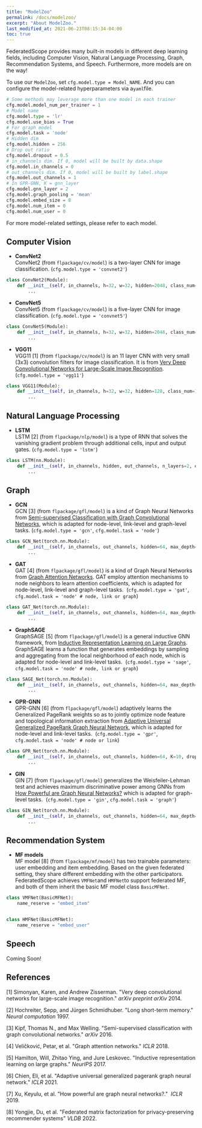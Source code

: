 ```yaml
---
title: "ModelZoo"
permalink: /docs/modelzoo/
excerpt: "About ModelZoo."
last_modified_at: 2021-06-23T08:15:34-04:00
toc: true
---
```


FederatedScope provides many built-in models in different deep learning fields, including Computer Vision, Natural Language Processing, Graph, Recommendation Systems, and Speech. Furthermore, more models are on the way!

To use our `ModelZoo`, set `cfg.model.type = Model_NAME`. And you can configure the model-related hyperparameters via a`yaml`file.

```python
# Some methods may leverage more than one model in each trainer
cfg.model.model_num_per_trainer = 1 
# Model name
cfg.model.type = 'lr'
cfg.model.use_bias = True
# For graph model
cfg.model.task = 'node'
# Hidden dim
cfg.model.hidden = 256
# Drop out ratio
cfg.model.dropout = 0.5
# in_channels dim. If 0, model will be built by data.shape
cfg.model.in_channels = 0
# out_channels dim. If 0, model will be built by label.shape
cfg.model.out_channels = 1
# In GPR-GNN, K = gnn_layer
cfg.model.gnn_layer = 2
cfg.model.graph_pooling = 'mean'
cfg.model.embed_size = 8
cfg.model.num_item = 0
cfg.model.num_user = 0
```

For more model-related settings, please refer to each model.

<a name="753a2225"></a>
## Computer Vision

-  **ConvNet2**<br />ConvNet2 (from `flpackage/cv/model`) is a two-layer CNN for image classification. (`cfg.model.type = 'convnet2'`) 
```python
class ConvNet2(Module):
    def __init__(self, in_channels, h=32, w=32, hidden=2048, class_num=10, use_bn=True):
        ...
```


-  **ConvNet5**<br />ConvNet5 (from `flpackage/cv/model`) is a five-layer CNN for image classification. (`cfg.model.type = 'convnet5'`) 
```python
class ConvNet5(Module):
    def __init__(self, in_channels, h=32, w=32, hidden=2048, class_num=10):
        ...
```


-  **VGG11**<br />VGG11 [1] (from `flpackage/cv/model`) is an 11 layer CNN with very small (3x3) convolution filters for image classification. It is from [Very Deep Convolutional Networks for Large-Scale Image Recognition](https://arxiv.org/pdf/1409.1556v6.pdf). (`cfg.model.type = 'vgg11'`) 
```python
class VGG11(Module):
    def __init__(self, in_channels, h=32, w=32, hidden=128, class_num=10):
        ...
```


<a name="49f53d4e"></a>
## Natural Language Processing

-  **LSTM**<br />LSTM [2] (from `flpackage/nlp/model`) is a type of RNN that solves the vanishing gradient problem through additional cells, input and output gates. (`cfg.model.type = 'lstm'`) 
```python
class LSTM(nn.Module):
    def __init__(self, in_channels, hidden, out_channels, n_layers=2, embed_size=8):
        ...
```


<a name="Graph"></a>
## Graph

-  **GCN**<br />GCN [3] (from `flpackage/gfl/model`) is a kind of Graph Neural Networks from [Semi-supervised Classification with Graph Convolutional Networks](https://arxiv.org/abs/1609.02907), which is adapted for node-level, link-level and graph-level tasks. (`cfg.model.type = 'gcn'`, `cfg.model.task = 'node'`) 
```python
class GCN_Net(torch.nn.Module):
    def __init__(self, in_channels, out_channels, hidden=64, max_depth=2, dropout=.0):
        ...
```


-  **GAT**<br />GAT [4] (from `flpackage/gfl/model`) is a kind of Graph Neural Networks from [Graph Attention Networks](https://arxiv.org/abs/1710.10903). GAT employ attention mechanisms to node neighbors to learn attention coefficients, which is adapted for node-level, link-level and graph-level tasks.  (`cfg.model.type = 'gat'`, `cfg.model.task = 'node' # node, link or graph`) 
```python
class GAT_Net(torch.nn.Module):
    def __init__(self, in_channels, out_channels, hidden=64, max_depth=2, dropout=.0):
        ...
```


-  **GraphSAGE**<br />GraphSAGE [5] (from `flpackage/gfl/model`) is a general inductive GNN framework, from [Inductive Representation Learning on Large Graphs](https://arxiv.org/pdf/1706.02216v4.pdf). GraphSAGE learns a function that generates embeddings by sampling and aggregating from the local neighborhood of each node, which is adapted for node-level and link-level tasks.  (`cfg.model.type = 'sage'`, `cfg.model.task = 'node' # node, link or graph`) 
```python
class SAGE_Net(torch.nn.Module):
    def __init__(self, in_channels, out_channels, hidden=64, max_depth=2, dropout=.0):
        ...
```


-  **GPR-GNN**<br />GPR-GNN [6] (from `flpackage/gfl/model`) adaptively learns the Generalized PageRank weights so as to jointly optimize node feature and topological information extraction from [Adaptive Universal Generalized PageRank Graph Neural Network](https://arxiv.org/pdf/2006.07988v6.pdf), which is adapted for node-level and link-level tasks.  (`cfg.model.type = 'gpr'`, `cfg.model.task = 'node' # node or link`) 
```python
class GPR_Net(torch.nn.Module):
    def __init__(self, in_channels, out_channels, hidden=64, K=10, dropout=.0, ppnp='GPR_prop', alpha=0.1, Init='PPR'):
        ...
```


-  **GIN**<br />GIN [7] (from `flpackage/gfl/model`) generalizes the Weisfeiler-Lehman test and achieves maximum discriminative power among GNNs from [How Powerful are Graph Neural Networks?](https://arxiv.org/pdf/1810.00826v3.pdf) which is adapted for graph-level tasks.  (`cfg.model.type = 'gin'`, `cfg.model.task = 'graph'`) 
```python
class GIN_Net(torch.nn.Module):
    def __init__(self, in_channels, out_channels, hidden=64, max_depth=2, dropout=.0):
        ...
```


<a name="0b35d755"></a>
## Recommendation System

- **MF models**<br />MF model [8] (from `flpackage/mf/model`) has two trainable parameters: user embedding and item embedding. Based on the given federated setting, they share different embedding with the other participators. FederatedScope achieves `VMFNet`and `HMFNet`to support federated MF, and both of them inherit the basic MF model class `BasicMFNet`. 

  
```python
class VMFNet(BasicMFNet):
    name_reserve = "embed_item"


class HMFNet(BasicMFNet):
    name_reserve = "embed_user"
```

<a name="Speech"></a>

## Speech

Coming Soon!

<a name="Reference"></a>
## References

[1] Simonyan, Karen, and Andrew Zisserman. "Very deep convolutional networks for large-scale image recognition." _arXiv preprint arXiv_ 2014.

[2] Hochreiter, Sepp, and Jürgen Schmidhuber. "Long short-term memory." _Neural computation_ 1997.

[3] Kipf, Thomas N., and Max Welling. "Semi-supervised classification with graph convolutional networks." _arXiv_ 2016.

[4] Veličković, Petar, et al. "Graph attention networks." _ICLR_ 2018.

[5] Hamilton, Will, Zhitao Ying, and Jure Leskovec. "Inductive representation learning on large graphs." _NeurIPS_ 2017.

[6] Chien, Eli, et al. "Adaptive universal generalized pagerank graph neural network." _ICLR_ 2021.

[7] Xu, Keyulu, et al. "How powerful are graph neural networks?."  _ICLR_ 2019.

[8] Yongjie, Du, et al. "Federated matrix factorization for privacy-preserving recommender systems" _VLDB_ 2022.
